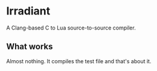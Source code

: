 # Irradiant
A Clang-based C to Lua source-to-source compiler.

## What works
Almost nothing. It compiles the test file and that's about it.
